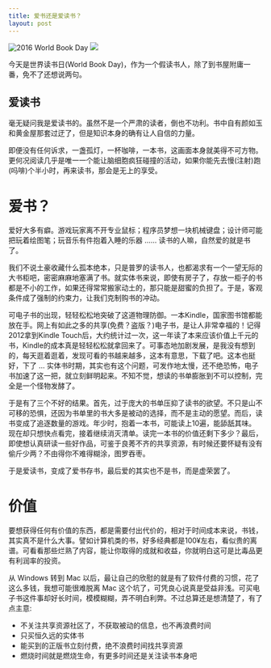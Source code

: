 ```yaml
---
title: 爱书还是爱读书？
layout: post
---
```


![2016 World Book Day](../img/2016-world-book-day)
<img src="../img/2016-world-book-day" />

今天是世界读书日(World Book Day)，作为一个假读书人，除了到书屋附庸一番，免不了还想说两句。

## 爱读书
毫无疑问我是爱读书的。虽然不是一个严肃的读者，倒也不功利。书中自有颜如玉和黄金屋那套过迂了，但是知识本身的确有让人自信的力量。

即便没有任何诉求，一盏孤灯，一杯咖啡，一本书，这画面本身就美得不可方物。更何况阅读几乎是唯一一个能让脑细胞疯狂碰撞的活动，如果你能先去慢(注射)跑(吗啡)个半小时，再来读书，那会是无上的享受。

# 爱书？

爱好大多有癖。游戏玩家离不开专业鼠标；程序员梦想一块机械键盘；设计师可能把玩着绘图笔；玩音乐有件抱着入睡的乐器 ...... 读书的人嘛，自然爱的就是书了。

我们不说土豪收藏什么孤本绝本，只是普罗的读书人，也都渴求有一个一望无际的大书柜吧，密密麻麻地塞满了书。就实体书来说，即使有房子了，存放一柜子的书都是不小的工作，如果还得常常搬家动土的，那只能是甜蜜的负担了。于是，客观条件成了强制的约束力，让我们克制购书的冲动。

可电子书的出现，轻轻松松地突破了这道物理防御。一本Kindle，国家图书馆都能放在手。网上有如此之多的共享(免费？盗版？)电子书，是让人非常幸福的！记得2012拿到Kindle Touch后，大约统计过一次，这一年读了本来应该价值上千元的书，Kindle的成本真是轻轻松松就拿回来了。可事态地加剧发展，是我没有想到的，每天逛着逛着，发现可看的书越来越多，这本有意思，下载了吧。这本也挺好，下了 ... 实体书时期，其实也有这个问题，可发作地太慢，还不绝恐怖，电子书加速了这一把，就立刻鲜明起来。不知不觉，想读的书单膨胀到不可以控制，完全是一个怪物发酵了。

于是有了三个不好的结果。首先，过于庞大的书单压抑了读书的欲望。不只是山不可移的恐惧，还因为书单里的书大多是被动的选择，而不是主动的愿望。而后，读书变成了追逐数量的游戏。年少时，抱着一本书，可能读上10遍，能舔舐其味。现在却只想快点看完，接着继续消灭清单。读完一本书的价值还剩下多少？最后，即使想认真研读一些好作品，可鉴于良莠不齐的共享资源，有时候还要怀疑有没有偷斤少两？不由得你不难得糊涂，图罗吞枣。

于是爱读书，变成了爱书存书，最后爱的其实也不是书，而是虚荣罢了。

# 价值

要想获得任何有价值的东西，都是需要付出代价的，相对于时间成本来说，书钱，其实真不是什么大事。譬如计算机类的书，好多经典都是100¥左右，看似贵的离谱。可看看那些烂熟了内容，能让你取得的成就和收益，你就明白这可是比毒品更有利润率的投资。

从 Windows 转到 Mac 以后，最让自己的欣慰的就是有了软件付费的习惯，花了这么多钱，我想可能很难脱离 Mac 这个坑了，可凭良心说真是受益非浅。可买电子书这件事却好长时间，模模糊糊，弄不明白利弊。不过总算还是想清楚了，有了点主意:

* 不关注共享资源社区了，不获取被动的信息，也不再浪费时间
* 只买恒久远的实体书
* 能买到的正版书立刻付费，绝不浪费时间找共享资源
* 燃烧时间就是燃烧生命，有更多时间还是关注读书本身吧

